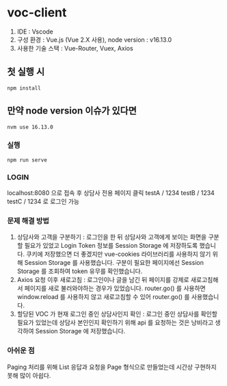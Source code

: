 # voc-client
1. IDE : Vscode
2. 구성 환경 : Vue.js (Vue 2.X 사용), node version : v16.13.0
4. 사용한 기술 스택 : Vue-Router, Vuex, Axios

## 첫 실행 시
```
npm install
```
## 만약 node version 이슈가 있다면
```
nvm use 16.13.0
```

### 실행
```
npm run serve
```

### LOGIN 
localhost:8080 으로 접속 후 상담사 전용 페이지 클릭
testA / 1234
testB / 1234
testC / 1234 로 로그인 가능

### 문제 해결 방법
1. 상담사와 고객을 구분하기 : 로그인을 한 뒤 상담사와 고객에게 보이는 화면을 구분할 필요가 있었고 Login Token 정보를 Session Storage 에 저장하도록 했습니다.
   쿠키에 저장했으면 더 좋겠지만 vue-cookies 라이브러리를 사용하지 않기 위해 Session Storage 를 사용했습니다. 구분이 필요한 페이지에선 Session Storage 를 조회하여 token 유무를 확인했습니다.
2. Axios 요청 이후 새로고침 : 로그인이나 글을 남긴 뒤 페이지를 강제로 새로고침해서 페이지를 새로 불러와야하는 경우가 있었습니다.
   router.go() 를 사용하면 window.reload 를 사용하지 않고 새로고침할 수 있어 router.go() 를 사용했습니다.
3. 할당된 VOC 가 현재 로그인 중인 상담사인지 확인 : 로그인 중인 상담사를 확인할 필요가 있었는데 상담사 본인인지 확인하기 위해 api 를 요청하는 것은 낭비라고 생각하여 Session Storage 에 저장했습니다.

### 아쉬운 점
Paging 처리를 위해 List 응답과 요청을 Page 형식으로 만들었는데 시간상 구현하지 못해 많이 아쉽다.


